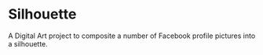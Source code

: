 Silhouette
==========

A Digital Art project to composite a number of Facebook profile pictures into
a silhouette.

